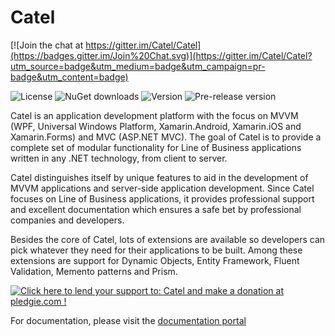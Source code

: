 Catel
=====

[![Join the chat at https://gitter.im/Catel/Catel](https://badges.gitter.im/Join%20Chat.svg)](https://gitter.im/Catel/Catel?utm_source=badge&utm_medium=badge&utm_campaign=pr-badge&utm_content=badge)

![License](https://img.shields.io/github/license/catel/catel.svg)
![NuGet downloads](https://img.shields.io/nuget/dt/catel.core.svg)
![Version](https://img.shields.io/nuget/v/catel.core.svg)
![Pre-release version](https://img.shields.io/nuget/vpre/catel.core.svg)

Catel is an application development platform with the focus on MVVM (WPF, Universal Windows Platform, Xamarin.Android, Xamarin.iOS and Xamarin.Forms) and MVC (ASP.NET MVC). 
The goal of Catel is to provide a complete set of modular functionality for Line of Business applications written in any .NET 
technology, from client to server.

Catel distinguishes itself by unique features to aid in the development of MVVM applications and server-side application 
development. Since Catel focuses on Line of Business applications, it provides professional support and excellent documentation 
which ensures a safe bet by professional companies and developers.

Besides the core of Catel, lots of extensions are available so developers can pick whatever they need for their applications 
to be built. Among these extensions are support for Dynamic Objects, Entity Framework, Fluent Validation, Memento patterns and Prism.

<a href="https://pledgie.com/campaigns/26956"><img alt="Click here to lend your support to: Catel and make a donation at pledgie.com !" src="https://pledgie.com/campaigns/26956.png?skin_name=chrome" border="0" /></a>

For documentation, please visit the [documentation portal](http://docs.catelproject.com)